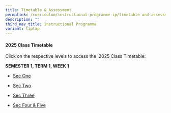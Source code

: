 ```yaml
---
title: Timetable & Assessment
permalink: /curriculum/instructional-programme-ip/timetable-and-assessment/
description: ""
third_nav_title: Instructional Programme
variant: tiptap
---
```

<h4>2025 Class Timetable</h4>
<p>Click on the respective levels to access the&nbsp; 2025 Class Timetable:</p>
<p><strong>SEMESTER 1, TERM 1, WEEK 1</strong>
</p>
<ul>
<li>
<p><a href="https://drive.google.com/file/d/1IJpw5p8UNKDKNRdF9-Z1UCzrJHRfnd7g/view" class="XqQF9c" rel="noopener noreferrer nofollow" target="_blank"><u>Sec One</u></a>
</p>
</li>
<li>
<p><a href="https://drive.google.com/file/d/1DwuX8CDvN-yAIM40dXQ3MymmtkUZ4Jbi/view" class="XqQF9c" rel="noopener noreferrer nofollow" target="_blank"><u>Sec Two</u></a>
</p>
</li>
<li>
<p><a href="https://drive.google.com/file/d/1rFlw37r-zmUut1RsTUP_lZPLrJRug6Q-/view" class="XqQF9c" rel="noopener noreferrer nofollow" target="_blank"><u>Sec Three</u></a>
</p>
</li>
<li>
<p><a href="https://drive.google.com/file/d/1-Xqc63oiiyeZjSsP8mHT909MHVO2YMZr/view" class="XqQF9c" rel="noopener noreferrer nofollow" target="_blank"><u>Sec Four &amp; Five</u></a>
</p>
</li>
</ul>
<p></p>
<h4></h4>
<p></p>
<p></p>
<p></p>